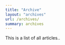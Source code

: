 ```yaml
---
title: "Archive"
layout: "archives"
url: /archives/
summary: archives
---
```

This is a list of all articles..
